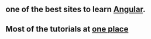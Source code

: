 ## one of the best sites to learn [Angular](https://codecraft.tv/courses/angular/).
## Most of the tutorials at [one place](https://www.w3resource.com/)
